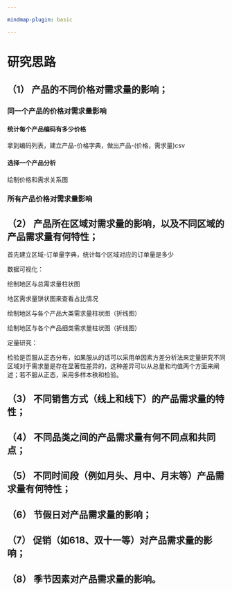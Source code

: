 ```yaml
---

mindmap-plugin: basic

---
```


# 研究思路

## （1） 产品的不同价格对需求量的影响；



### 同一个产品的价格对需求量影响



#### 统计每个产品编码有多少价格

拿到编码列表，建立产品-价格字典，做出产品-(价格，需求量)csv

#### 选择一个产品分析

绘制价格和需求关系图



### 所有产品价格对需求量影响





## （2） 产品所在区域对需求量的影响，以及不同区域的产品需求量有何特性；

首先建立区域-订单量字典，统计每个区域对应的订单量是多少



数据可视化：

绘制地区与总需求量柱状图

地区需求量饼状图来查看占比情况

绘制地区与各个产品大类需求量柱状图（折线图）

绘制地区与各个产品细类需求量柱状图（折线图）

定量研究：

检验是否服从正态分布，如果服从的话可以采用单因素方差分析法来定量研究不同区域对于需求量是存在显著性差异的，这种差异可以从总量和均值两个方面来阐述；若不服从正态，采用多样本秩和检验。





## （3） 不同销售方式（线上和线下）的产品需求量的特性；



## （4） 不同品类之间的产品需求量有何不同点和共同点；



## （5） 不同时间段（例如月头、月中、月末等）产品需求量有何特性；



## （6） 节假日对产品需求量的影响；



## （7） 促销（如618、双十一等）对产品需求量的影响；





## （8） 季节因素对产品需求量的影响。

